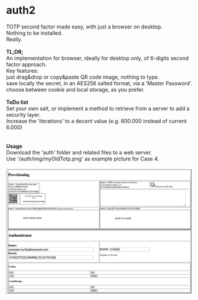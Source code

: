 # auth2
TOTP second factor made easy, with just a browser on desktop.<br>
Nothing to be installed.<br>
Really.<br>
<br>
<b>TL;DR;</b><br>
An implementation for browser, ideally for desktop only, of 6-digits second factor approach.<br>
Key features:<br>
  just drag&drop or copy&paste QR code image, nothing to type.<br>
  save locally the secret, in an AES256 salted format, via a 'Master Password'.<br>
  choose between cookie and local storage, as you prefer.<br>
<br>
<b>ToDo list</b><br>
Set your own salt, or implement a method to retrieve from a server to add a security layer.<br>
Increase the 'iterations' to a decent value (e.g. 600.000 instead of current 6.000)<br>
<br>
<br>
<b>Usage</b><br>
Download the 'auth' folder and related files to a web server.<br>
Use '/auth/img/myOldTotp.png' as example picture for Case 4.<br>
<br>
![alt text](https://github.com/giovannicandotti/auth2/blob/main/demo.png?raw=true)

